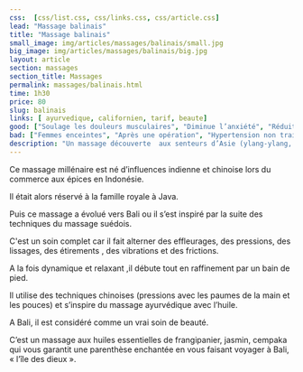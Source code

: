 ```yaml
---
css:  [css/list.css, css/links.css, css/article.css]
lead: "Massage balinais"
title: "Massage balinais"
small_image: img/articles/massages/balinais/small.jpg
big_image: img/articles/massages/balinais/big.jpg
layout: article
section: massages
section_title: Massages
permalink: massages/balinais.html
time: 1h30
price: 80
slug: balinais
links: [ ayurvedique, californien, tarif, beaute]
good: ["Soulage les douleurs musculaires", "Diminue l’anxiété", "Réduit spasmes et crampes", "Soulage les migraines"]
bad: ["Femmes enceintes", "Après une opération", "Hypertension non traitée", "Fièvre", "Plaies non cicatrisées"]
description: "Un massage découverte  aux senteurs d’Asie (ylang-ylang, frangipanier, jasmin) qui  vous fera voyager à Bali, l’île  des dieux. Dépaysement garanti!"
---
```

Ce massage millénaire est né d’influences indienne et
chinoise lors du commerce aux épices en Indonésie.


Il était alors réservé à la famille royale à Java.


Puis ce massage a évolué vers Bali ou il s’est inspiré
par la suite des techniques du massage suédois.


C'est un soin complet car il fait alterner des
effleurages, des pressions, des lissages, des étirements ,
des vibrations et des frictions.


A la fois dynamique et relaxant ,il débute tout en
raffinement par un bain de pied.


Il utilise des techniques chinoises (pressions avec les paumes de la main et les pouces)
et s’inspire du massage ayurvédique avec l’huile.


A Bali, il est considéré comme un vrai soin de beauté.


C’est un massage aux huiles essentielles de frangipanier, jasmin, cempaka qui vous garantit
une parenthèse  enchantée en vous faisant voyager à Bali, « l’île des dieux ».


